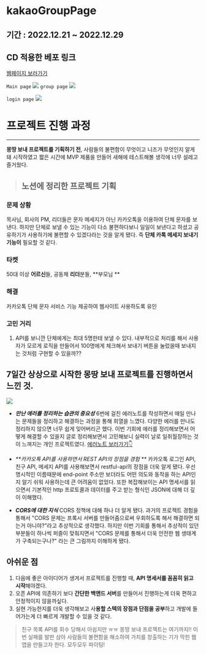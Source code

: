 # kakaoGroupPage

## 기간 : 2022.12.21 ~ 2022.12.29

## CD 적용한 베포 링크
[웹페이지 보러가기](https://codyman0.github.io/kakaoGroupPage/)


`Main page`
![](https://velog.velcdn.com/images/sharphand1/post/feb4b818-6b68-44e3-a546-2a6c4af23e98/image.png)
`group page`
![](https://velog.velcdn.com/images/sharphand1/post/cf53fc6a-b96f-430d-b05d-5796d1f49776/image.png)

`login page`
![](https://velog.velcdn.com/images/sharphand1/post/46eab6d0-747a-4ccd-8e7e-1f45f3ceae1b/image.png)



# 프로젝트 진행 과정 



---
**몽땅 보내 프로젝트를 기획하기 전**, 사람들의 불편함이 무엇이고 니즈가 무엇인지 알게 돼 시작하였고 짧은 시간에 MVP 제품을 만들어 새해에 테스트해볼 생각에 너무 설레고 즐거웠다. 


> ## 노션에 정리한 프로젝트 기획
### 문제 상황
목사님, 회사의 PM, 리더들은 문자 메세지가 아닌 카카오톡을 이용하여 단체 문자를 보낸다. 하지만 단체로 보낼 수 있는 기능이 다소 불편하다보니 일일이 보낸다고 하셨고 공유하기가 사용하기에 불편할 수 있겠다라는 것을 알게 됐다. 즉 **단체 카톡 메세지 보내기 기능이** 필요할 것 같다.
### 타켓
50대 이상 **어르신**들,  공동체 **리더**분들, **부모님 **
### 해결 
카카오톡 단체 문자 서비스 기능 제공하여 웹사이트 사용하도록 유인
### 고민 거리 
1. API를 보니깐 단체에게는 최대 5명한테 보낼 수 있다. 내부적으로 처리를 해서 사용자가 모르게 로직을 만들어서 100명에게 체크해서 보내기 버튼을 눌렀을때 보내지는 것처럼 구현할 수 있을까?? 

## 7일간 상상으로 시작한 몽땅 보내 프로젝트를 진행하면서 느낀 것.
![](https://velog.velcdn.com/images/sharphand1/post/5ad9c42a-0a07-44ac-b9c9-aa8457c53c2a/image.jpeg)

- _**만난 에러를 정리하는 습관의 중요성**_
6번에 걸친 에러노트를 작성하면서 매일 만나는 문제들을 정리하고 해결하는 과정을 통해 희열을 느꼈다. 다양한 에러를 만나도 정리하지 않으면 너무 쉽게 잊어버리곤 했다. 이번 기회에 에러를 정리해보면서 어떻게 해결할 수 있을지 글로 정리해보면서 고민해보니 실력이 날로 일취월장하는 것이 느껴지는 개인 프로젝트였다. 
[에러노트 보러가기👇](https://velog.io/@sharphand1?tag=%EC%97%90%EB%9F%AC%EB%85%B8%ED%8A%B8)

- _**카카오톡 API를 사용하면서 REST API의 장점을 경험 **_
카카오톡 로그인 API, 친구 API, 메세지 API를 사용해보면서 restful-api의 장점을 더욱 알게 됐다. 우선 명시적인 이름때문에 end-point 주소만 보더라도 어떤 의도와 동작을 하는 API인지 알기 쉬워 사용하는데 큰 어려움이 없었다. 또한 복잡해보이는 API 명세서를 읽으면서 기본적인 http 프로토콜과 데이터를 주고 받는 형식인 JSON에 대해 더 깊이 이해했다. 

- _**CORS에 대한 지식**_
CORS 정책에 대해 하나 더 알게 됐다. 과거의 프로젝트 경험을 통해서 "CORS 문제는 프록시 서버를 만들어줌으로써 우회하도록 해서 해결하면 되는거 아니야?"라고 추상적으로 생각했다. 하지만 이번 기회를 통해서 추상적이 있던 부분들이 하나씩 퍼즐이 맞춰지면서 "CORS 문제를 통해서 더욱 안전한 웹 생태계가 구축되는구나?" 라는 큰 그림까지 이해하게 됐다.



## 아쉬운 점
1. 다음에 좋은 아이디어가 생겨서 프로젝트를 진행할 때, **API 명세서를 꼼꼼히 읽고 시작**해야겠다. 
2. 오픈 API에 의존하기 보다 **간단한 백앤드 서버**를 만들어서 진행하는게 더욱 편하고 안정적이지 않을까싶다.
3. 실현 가능한지를 더욱 생각해보고 사**용할 스텍의 장점과 단점을 공부**하고 개발에 들어가는게 더 빠르게 개발할 수 있을 것 같다. 


> 친구 목록 API를 회수 당해서 아쉽지만 ㅠㅠ 몽땅 보내 프로젝트는 여기까지!! 이번 실패를 발판 삼아 사람들의 불편함을 해소하여 가치를 창출하는 기가 막힌 웹앱을 만들고자 한다. 모두모두 파이팅! 


